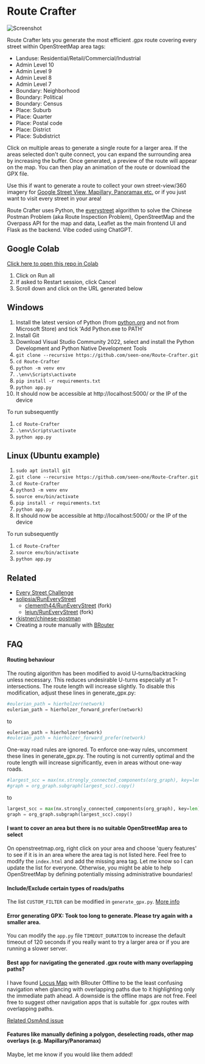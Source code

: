 # Route Crafter

![Screenshot](https://github.com/user-attachments/assets/8563137e-301b-443b-9da1-5693049e9651)

Route Crafter lets you generate the most efficient .gpx route covering every street within OpenStreetMap area tags:
* Landuse: Residential/Retail/Commercial/Industrial
* Admin Level 10
* Admin Level 9
* Admin Level 8
* Admin Level 7
* Boundary: Neighborhood
* Boundary: Political
* Boundary: Census
* Place: Suburb
* Place: Quarter
* Place: Postal code
* Place: District
* Place: Subdistrict

Click on multiple areas to generate a single route for a larger area. If the areas selected don't quite connect, you can expand the surrounding area by increasing the buffer. Once generated, a preview of the route will appear on the map. You can then play an animation of the route or download the GPX file. 

Use this if want to generate a route to collect your own street-view/360 imagery for [Google Street View, Mapillary, Panoramax etc.](https://wiki.openstreetmap.org/wiki/Street-level_imagery_services) or if you just want to visit every street in your area!

Route Crafter uses Python, the [everystreet](https://github.com/matejker/everystreet) algorithm to solve the Chinese Postman Problem (aka Route Inspection Problem), OpenStreetMap and the Overpass API for the map and data, Leaflet as the main frontend UI and Flask as the backend. Vibe coded using ChatGPT.

## Google Colab
[Click here to open this repo in Colab](https://colab.research.google.com/github/seen-one/Route-Crafter/blob/main/colab.ipynb)
1. Click on Run all
2. If asked to Restart session, click Cancel
3. Scroll down and click on the URL generated below

## Windows
1. Install the latest version of Python (from [python.org](https://www.python.org/downloads/windows/) and not from Microsoft Store) and tick 'Add Python.exe to PATH'
2. Install Git
3. Download Visual Studio Community 2022, select and install the Python Development and Python Native Development Tools
4. `git clone --recursive https://github.com/seen-one/Route-Crafter.git`
5. `cd Route-Crafter`
6. `python -m venv env`
7. `.\env\Scripts\activate`
8. `pip install -r requirements.txt`
9. `python app.py`
10. It should now be accessible at http://localhost:5000/ or the IP of the device

To run subsequently
1. `cd Route-Crafter`
2. `.\env\Scripts\activate`
3. `python app.py`

## Linux (Ubuntu example)
1. `sudo apt install git`
2. `git clone --recursive https://github.com/seen-one/Route-Crafter.git`
3. `cd Route-Crafter`
4. `python3 -m venv env`
5. `source env/bin/activate`
6. `pip install -r requirements.txt`
7. `python app.py`
8. It should now be accessible at http://localhost:5000/ or the IP of the device

To run subsequently
1. `cd Route-Crafter`
2. `source env/bin/activate`
3. `python app.py`

## Related
* [Every Street Challenge](http://www.everystreetchallenge.com/)
* [solipsia/RunEveryStreet](https://github.com/solipsia/RunEveryStreet)
	*  [clementh44/RunEveryStreet](https://github.com/clementh44/RunEveryStreet) (fork)
	* [lejun/RunEveryStreet](https://codeberg.org/lejun/RunEveryStreet) (fork)
* [rkistner/chinese-postman](https://github.com/rkistner/chinese-postman)
* Creating a route manually with [BRouter](https://brouter.de/brouter-web/)

## FAQ

#### Routing behaviour
The routing algorithm has been modified to avoid U-turns/backtracking unless necessary. This reduces undesirable U-turns especially at T-intersections. The route length will increase slightly. To disable this modification, adjust these lines in generate_gpx.py:
```python
#eulerian_path = hierholzer(network)
eulerian_path = hierholzer_forward_prefer(network)
```
to
```python
eulerian_path = hierholzer(network)
#eulerian_path = hierholzer_forward_prefer(network)
```

One-way road rules are ignored. To enforce one-way rules, uncomment these lines in generate_gpx.py. The routing is not currently optimal and the route length will increase significantly, even in areas without one-way roads.
```python
#largest_scc = max(nx.strongly_connected_components(org_graph), key=len)`
#graph = org_graph.subgraph(largest_scc).copy()
```
to
```python
largest_scc = max(nx.strongly_connected_components(org_graph), key=len)
graph = org_graph.subgraph(largest_scc).copy()
```

#### I want to cover an area but there is no suitable OpenStreetMap area to select
On openstreetmap.org, right click on your area and choose 'query features' to see if it is in an area where the area tag is not listed here. Feel free to modify the `index.html` and add the missing area tag. Let me know so I can update the list for everyone. Otherwise, you might be able to help OpenStreetMap by defining potentially missing administrative boundaries!

#### Include/Exclude certain types of roads/paths
The list `CUSTOM_FILTER` can be modified in `generate_gpx.py`. [More info](https://osmnx.readthedocs.io/en/stable/user-reference.html#osmnx.graph.graph_from_polygon)

#### Error generating GPX: Took too long to generate. Please try again with a smaller area.
You can modify the `app.py` file `TIMEOUT_DURATION` to increase the default timeout of 120 seconds if you really want to try a larger area or if you are running a slower server.

#### Best app for navigating the generated .gpx route with many overlapping paths?
I have found [Locus Map](https://www.locusmap.app/) with BRouter Offline to be the least confusing navigation when glancing with overlapping paths due to it highlighting only the immediate path ahead. A downside is the offline maps are not free. Feel free to suggest other navigation apps that is suitable for .gpx routes with overlapping paths.

[Related OsmAnd issue](https://github.com/osmandapp/OsmAnd/issues/9975)

#### Features like manually defining a polygon, deselecting roads, other map overlays (e.g. Mapillary/Panoramax)
Maybe, let me know if you would like them added!

